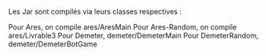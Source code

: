 Les Jar sont compilés via leurs classes respectives :

Pour Ares, on compile ares/AresMain
Pour Ares-Random, on compile ares/Livrable3
Pour Demeter, demeter/DemeterMain
Pour DemeterRandom, demeter/DemeterBotGame